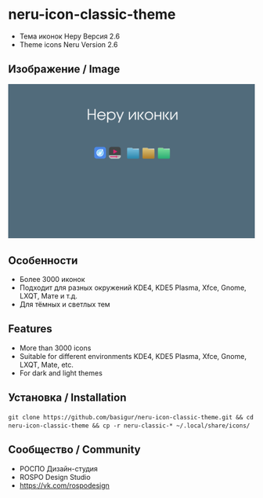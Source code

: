 neru-icon-classic-theme
=======================

* Тема иконок Неру Версия 2.6
* Theme icons Neru Version 2.6

## Изображение / Image

![Screenshot](screenshot.png)


## Особенности

* Более 3000 иконок
* Подходит для разных окружений KDE4, KDE5 Plasma, Xfce, Gnome, LXQT, Мате и т.д.
* Для тёмных и светлых тем

## Features

* More than 3000 icons
* Suitable for different environments KDE4, KDE5 Plasma, Xfce, Gnome, LXQT, Mate, etc.
* For dark and light themes

## Установка / Installation

`git clone https://github.com/basigur/neru-icon-classic-theme.git && cd neru-icon-classic-theme && cp -r neru-classic-* ~/.local/share/icons/`

## Сообщество / Community
* РОСПО Дизайн-студия
* ROSPO Design Studio
* https://vk.com/rospodesign



